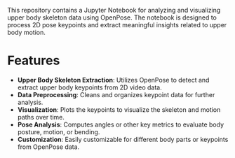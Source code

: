 This repository contains a Jupyter Notebook for analyzing and visualizing upper body skeleton data using OpenPose. The notebook is designed to process 2D pose keypoints and extract meaningful insights related to upper body motion.

# Features

- **Upper Body Skeleton Extraction**: Utilizes OpenPose to detect and extract upper body keypoints from 2D video data.
- **Data Preprocessing**: Cleans and organizes keypoint data for further analysis.
- **Visualization**: Plots the keypoints to visualize the skeleton and motion paths over time.
- **Pose Analysis**: Computes angles or other key metrics to evaluate body posture, motion, or bending.
- **Customization**: Easily customizable for different body parts or keypoints from OpenPose data.
